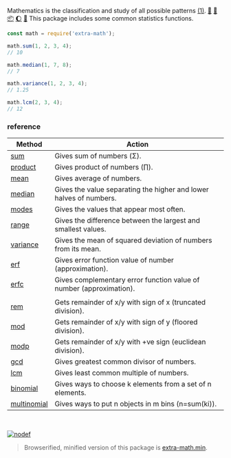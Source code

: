 Mathematics is the classification and study of all possible patterns [(1)]. [:running:] [:vhs:] [:package:] [:moon:] [:ledger:]
This package includes some common statistics functions.

```javascript
const math = require('extra-math');

math.sum(1, 2, 3, 4);
// 10

math.median(1, 7, 8);
// 7

math.variance(1, 2, 3, 4);
// 1.25

math.lcm(2, 3, 4);
// 12
```

### reference

| Method                 | Action
|------------------------|-------
| [sum]                  | Gives sum of numbers (Σ).
| [product]              | Gives product of numbers (∏).
| [mean]                 | Gives average of numbers.
| [median]               | Gives the value separating the higher and lower halves of numbers.
| [modes]                | Gives the values that appear most often.
| [range]                | Gives the difference between the largest and smallest values.
| [variance]             | Gives the mean of squared deviation of numbers from its mean.
| [erf]                  | Gives error function value of number (approximation).
| [erfc]                 | Gives complementary error function value of number (approximation).
|                        |
| [rem]                  | Gets remainder of x/y with sign of x (truncated division).
| [mod]                  | Gets remainder of x/y with sign of y (floored division).
| [modp]                 | Gets remainder of x/y with +ve sign (euclidean division).
| [gcd]                  | Gives greatest common divisor of numbers.
| [lcm]                  | Gives least common multiple of numbers.
| [binomial]             | Gives ways to choose k elements from a set of n elements.
| [multinomial]          | Gives ways to put n objects in m bins (n=sum(ki)).

<br>

[![nodef](https://merferry.glitch.me/card/extra-math.svg)](https://nodef.github.io)

> Browserified, minified version of this package is [extra-math.min].

[sum]: https://github.com/nodef/extra-math/wiki/sum
[product]: https://github.com/nodef/extra-math/wiki/product
[mean]: https://github.com/nodef/extra-math/wiki/mean
[median]: https://github.com/nodef/extra-math/wiki/median
[modes]: https://github.com/nodef/extra-math/wiki/modes
[range]: https://github.com/nodef/extra-math/wiki/range
[variance]: https://github.com/nodef/extra-math/wiki/variance
[gcd]: https://github.com/nodef/extra-math/wiki/gcd
[lcm]: https://github.com/nodef/extra-math/wiki/lcm
[binomial]: https://github.com/nodef/extra-math/wiki/binomial
[multinomial]: https://github.com/nodef/extra-math/wiki/multinomial
[erf]: https://github.com/nodef/extra-math/wiki/erf
[erfc]: https://github.com/nodef/extra-math/wiki/erfc
[rem]: https://github.com/nodef/extra-math/wiki/rem
[mod]: https://github.com/nodef/extra-math/wiki/mod
[modp]: https://github.com/nodef/extra-math/wiki/modp
[extra-math.min]: https://www.npmjs.com/package/extra-math.min
[(1)]: https://en.wikipedia.org/wiki/Walter_Warwick_Sawyer
[:running:]: https://npm.runkit.com/extra-math
[:vhs:]: https://asciinema.org/a/337174
[:package:]: https://www.npmjs.com/package/extra-math
[:moon:]: https://www.npmjs.com/package/extra-math.min
[:ledger:]: https://unpkg.com/extra-math/
